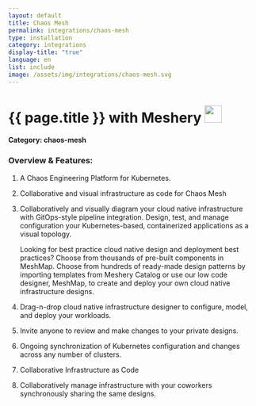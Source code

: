 ```yaml
---
layout: default
title: Chaos Mesh
permalink: integrations/chaos-mesh
type: installation
category: integrations
display-title: "true"
language: en
list: include
image: /assets/img/integrations/chaos-mesh.svg
---
```


<h1>{{ page.title }} with Meshery <img src="{{ page.image }}" style="width: 35px; height: 35px;" /></h1>


#### Category: chaos-mesh

### Overview & Features:
1. A Chaos Engineering Platform for Kubernetes.

2. Collaborative and visual infrastructure as code for Chaos Mesh

4. 
    Collaboratively and visually diagram your cloud native infrastructure with GitOps-style pipeline integration. Design, test, and manage configuration your Kubernetes-based, containerized applications as a visual topology.



    Looking for best practice cloud native design and deployment best practices? Choose from thousands of pre-built components in MeshMap. Choose from hundreds of ready-made design patterns by importing templates from Meshery Catalog or use our low code designer, MeshMap, to create and deploy your own cloud native infrastructure designs.



5. Drag-n-drop cloud native infrastructure designer to configure, model, and deploy your workloads.

6. Invite anyone to review and make changes to your private designs.

7. Ongoing synchronization of Kubernetes configuration and changes across any number of clusters.

8. Collaborative Infrastructure as Code

9. Collaboratively manage infrastructure with your coworkers synchronously sharing the same designs.

